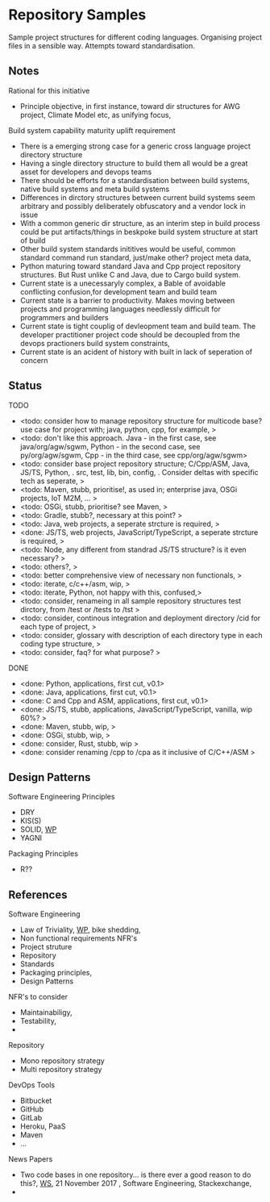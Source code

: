 # Repository Samples

Sample project structures for different coding languages. Organising project files in a sensible way. Attempts toward standardisation.


## Notes

Rational for this initiative
* Principle objective, in first instance, toward dir structures for AWG project, Climate Model etc, as unifying focus, 

Build system capability maturity uplift requirement
* There is a emerging strong case for a generic cross language project directory structure
* Having a single directory structure to build them all would be a great asset for developers and devops teams
* There should be efforts for a standardisation between build systems, native build systems and meta build systems 
* Differences in dirctory structures between current build systems seem arbitrary and possibly deliberately obfuscatory and a vendor lock in issue
* With a common generic dir structure, as an interim step in build process could be put artifacts/things in beskpoke build system structure at start of build
* Other build system standards inititives would be useful, common standard command run standard, just/make other? project meta data, 
* Python maturing toward standard Java and Cpp project repository structures. But Rust unlike C and Java, due to Cargo build system.
* Current state is a unecessaryly complex, a Bable of avoidable conflicting confusion,for development team and build team 
* Current state is a barrier to productivity. Makes moving between projects and programming languages needlessly difficult for programmers and builders
* Current state is tight couplig of devleopment team and build team. The developer practitioner project code should be decoupled from the devops practioners build system constraints, 
* Current state is an acident of history with built in lack of seperation of concern 

## Status

TODO
* <todo: consider how to manage repository structure for multicode base? use case for project with; java, python, cpp, for example,  >
* <todo: don't like this approach. Java - in the first case, see java/org/agw/sgwm, Python - in the second case, see py/org/agw/sgwm, Cpp - in the third case, see cpp/org/agw/sgwm> 
* <todo: consider base project repository structure; C/Cpp/ASM, Java, JS/TS, Python, . src, test, lib, bin, config, . Consider deltas with specific tech as seperate, >
* <todo: Maven, stubb, prioritise!, as used in; enterprise java, OSGi projects, IoT M2M, ... >
* <todo: OSGi, stubb, prioritise? see Maven, >
* <todo: Gradle, stubb?, necessary at this point? >
* <todo: Java, web projects, a seperate strcture is required, >
* <done: JS/TS, web projects, JavaScript/TypeScript, a seperate strcture is required, >
* <todo: Node, any different from standrad JS/TS structure? is it even necessary? >
* <todo: others?, >
* <todo: better comprehensive view of necessary non functionals, >
* <todo: iterate, c/c++/asm, wip, >
* <todo: iterate, Python, not happy with this, confused,>
* <todo: consider, renameing in all sample repository structures test dirctory, from /test or /tests to /tst >
* <todo: consider, continous integration and deployment directory /cid for each type of project, >
* <todo: consider, glossary with description of each directory type in each coding type structure, >
* <todo: consider, faq? for what purpose? >

DONE
* <done: Python, applications, first cut, v0.1>
* <done: Java, applications, first cut, v0.1>
* <done: C and Cpp and ASM, applications, first cut, v0.1>
* <done: JS/TS, stubb, applications, JavaScript/TypeScript, vanilla, wip 60%? >
* <done: Maven, stubb, wip, >
* <done: OSGi, stubb, wip, >
* <done: consider, Rust, stubb, wip >
* <done: consider renaming /cpp to /cpa as it inclusive of C/C++/ASM >

## Design Patterns

Software Engineering Principles 
* DRY
* KIS(S)
* SOLID, [WP](https://en.wikipedia.org/wiki/SOLID)
* YAGNI

Packaging Principles
* R??

## References

Software Engineering 
* Law of Triviality, [WP](https://en.wikipedia.org/wiki/Law_of_triviality), bike shedding, 
* Non functional requirements NFR's
* Project struture
* Repository
* Standards
* Packaging principles,
* Design Patterns 

NFR's to consider
* Maintainabiligy, 
* Testability, 
* 

Repository
* Mono repository strategy
* Multi repository strategy

DevOps Tools
* Bitbucket
* GitHub
* GitLab
* Heroku,  PaaS
* Maven
* ...

News Papers
* Two code bases in one repository... is there ever a good reason to do this?, [WS](https://softwareengineering.stackexchange.com/questions/361048/two-code-bases-in-one-repository-is-there-ever-a-good-reason-to-do-this), 21 November 2017 , Software Engineering, Stackexchange,
* 
